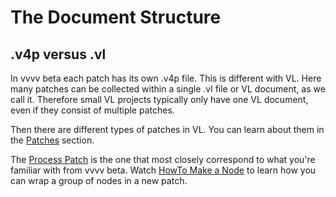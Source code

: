 # The Document Structure

## .v4p versus .vl
In vvvv beta each patch has its own .v4p file. This is different with VL. Here many patches can be collected within a single .vl file or VL document, as we call it. Therefore small VL projects typically only have one VL document, even if they consist of multiple patches.

Then there are different types of patches in VL. You can learn about them in the [Patches](../../language/patches.md) section.

The [Process Patch](../../language/patches.md#process) is the one that most closely correspond to what you're familiar with from vvvv beta. Watch [HowTo Make a Node](https://youtu.be/wEziL9RTkMM) to learn how you can wrap a group of nodes in a new patch. 